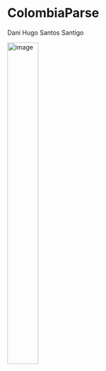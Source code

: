 # ColombiaParse
Dani Hugo Santos Santigo 

<img width="70" height="728" alt="image" src="https://github.com/user-attachments/assets/864770c8-a9a3-4838-b996-1e338b83562e" />



